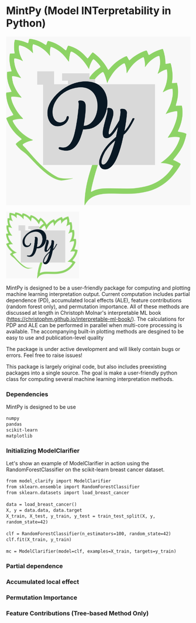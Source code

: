 # MintPy (Model INTerpretability in Python) 

![MintPyLogo](https://github.com/monte-flora/MintPy/blob/master/MintPyLogo.png)

<img src="https://github.com/monte-flora/MintPy/blob/master/MintPyLogo.png" alt="drawing" width="200"/>

MintPy is designed to be a user-friendly package for computing and plotting machine learning interpretation output. Current computation includes partial dependence (PD), accumulated local effects (ALE), feature contributions (random forest only), and permutation importance. All of these methods are discussed at length in Christoph Molnar's interpretable ML book (https://christophm.github.io/interpretable-ml-book/). The calculations for PDP and ALE can be performed in parallel when multi-core processing is available. The accompanying built-in plotting methods are desgined to be easy to use and publication-level quality 

The package is under active development and will likely contain bugs or errors. Feel free to raise issues!

This package is largely original code, but also includes preexisting packages into a single source. The goal is make a user-friendly python class for computing several machine learning interpretation methods. 
### Dependencies 
MintPy is designed to be use 
```
numpy 
pandas
scikit-learn
matplotlib
```


### Initializing ModelClarifier
Let's show an example of ModelClarifier in action using the RandomForestClassifier on the scikit-learn breast cancer dataset. 
```
from model_clarify import ModelClarifier
from sklearn.ensemble import RandomForestClassifier
from sklearn.datasets import load_breast_cancer

data = load_breast_cancer()
X, y = data.data, data.target
X_train, X_test, y_train, y_test = train_test_split(X, y, random_state=42)

clf = RandomForestClassifier(n_estimators=100, random_state=42)
clf.fit(X_train, y_train)

mc = ModelClarifier(model=clf, examples=X_train, targets=y_train)
```
### Partial dependence 

### Accumulated local effect 

### Permutation Importance 

### Feature Contributions (Tree-based Method Only)


